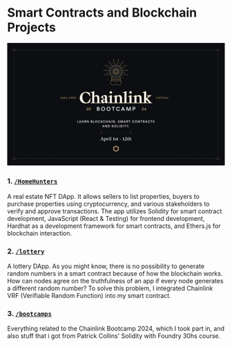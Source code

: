 # Smart Contracts and Blockchain Projects

![Chainlink Bootcamp 2024](./img/chainlink-bootcamp.png)

### 1. [`/HomeHunters`](./HomeHunters)

A real estate NFT DApp. It allows sellers to list properties, buyers to purchase properties using cryptocurrency, and various stakeholders to verify and approve transactions. The app utilizes Solidity for smart contract development, JavaScript (React & Testing) for frontend development, Hardhat as a development framework for smart contracts, and Ethers.js for blockchain interaction.

### 2. [`/lottery`](./lottery)

A lottery DApp. As you might know, there is no possibility to generate random numbers in a smart contract because of how the blockchain works. How can nodes agree on the truthfulness of an app if every node generates a different random number? To solve this problem, I integrated Chainlink VRF (Verifiable Random Function) into my smart contract.

### 3. [`/bootcamps`](./bootcamps)

Everything related to the Chainlink Bootcamp 2024, which I took part in, and also stuff that i got from Patrick Collins' Solidity with Foundry 30hs course.
